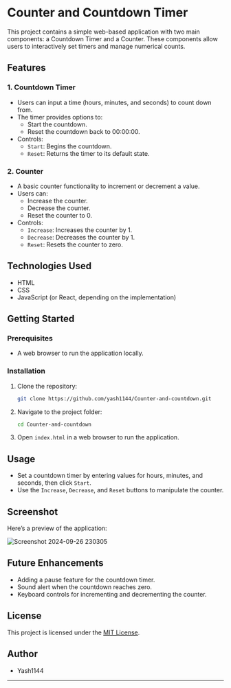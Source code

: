 # Counter and Countdown Timer

This project contains a simple web-based application with two main components: a Countdown Timer and a Counter. These components allow users to interactively set timers and manage numerical counts.

## Features

### 1. **Countdown Timer**
   - Users can input a time (hours, minutes, and seconds) to count down from.
   - The timer provides options to:
     - Start the countdown.
     - Reset the countdown back to 00:00:00.
   - Controls:
     - `Start`: Begins the countdown.
     - `Reset`: Returns the timer to its default state.

### 2. **Counter**
   - A basic counter functionality to increment or decrement a value.
   - Users can:
     - Increase the counter.
     - Decrease the counter.
     - Reset the counter to 0.
   - Controls:
     - `Increase`: Increases the counter by 1.
     - `Decrease`: Decreases the counter by 1.
     - `Reset`: Resets the counter to zero.

## Technologies Used
   - HTML
   - CSS
   - JavaScript (or React, depending on the implementation)

## Getting Started

### Prerequisites
   - A web browser to run the application locally.

### Installation
1. Clone the repository:
   ```bash
   git clone https://github.com/yash1144/Counter-and-countdown.git
   ```
2. Navigate to the project folder:
   ```bash
   cd Counter-and-countdown
   ```
3. Open `index.html` in a web browser to run the application.

## Usage
   - Set a countdown timer by entering values for hours, minutes, and seconds, then click `Start`.
   - Use the `Increase`, `Decrease`, and `Reset` buttons to manipulate the counter.

## Screenshot

Here’s a preview of the application:

![Screenshot 2024-09-26 230305](https://github.com/user-attachments/assets/fdd3431b-2bb9-4d4a-a69b-6ed09b6e193d)

## Future Enhancements
   - Adding a pause feature for the countdown timer.
   - Sound alert when the countdown reaches zero.
   - Keyboard controls for incrementing and decrementing the counter.

## License
   This project is licensed under the [MIT License](LICENSE).

## Author
   - Yash1144 

---
